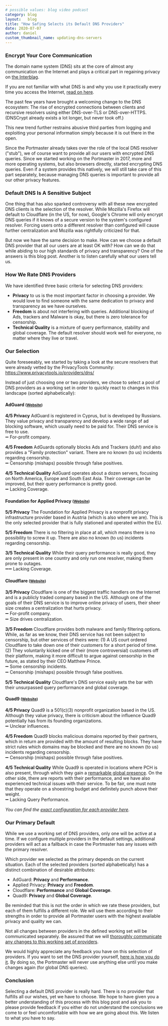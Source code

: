 ```yaml
---
# possible values: blog video podcast
category: blog
layout:   blog
title: "How Safing Selects its Default DNS Providers"
date: 2020-07-07
author: daniel
custom_thumbnail_name: updating-dns-servers
---
```


### Encrypt Your Core Communication

The domain name system (DNS) sits at the core of almost any communication on the Internet and plays a critical part in regaining privacy on [the Interblag](https://xkcd.com/181/).

If you are not familiar with what DNS is and why you use it practically every time you access the Internet, [read on here](https://www.cloudflare.com/learning/dns/what-is-dns/).

The past few years have brought a welcoming change to the DNS ecosystem: The rise of encrypted connections between clients and recursive resolvers using either DNS-over-TLS or DNS-over-HTTPS. (DNSCrypt already exists a lot longer, but never took off.)

This new trend further restrains abusive third parties from logging and exploiting your personal information simply because it is out there in the open.

Since the Portmaster already takes over the role of the local DNS resolver ("stub"), we of course want to provide all our users with encrypted DNS queries. Since we started working on the Portmaster in 2017, more and more operating systems, but also browsers directly, started encrypting DNS queries. Even if a system provides this natively, we will still take care of this part separately, because managing DNS queries is important to provide all our other privacy features.

### Default DNS Is A Sensitive Subject

One thing that has also sparked controversy with all these new encrypted DNS clients is the selection of the resolver. While Mozilla's Firefox will default to Cloudflare (in the US, for now), Google's Chrome will only encrypt DNS queries if it knows of a secure version to the system's configured resolver. Forcing users onto a different resolver than configured will cause further centralization and Mozilla was rightfully criticized for that.

But now we have the same decision to make. How can we choose a default DNS provider that all our users are at least OK with? How can we do that while abiding to our high standards of privacy and transparency? One of the answers is this blog post. Another is to listen carefully what our users tell us.

### How We Rate DNS Providers

We have identified three basic criteria for selecting DNS providers:

- __Privacy__ to us is the most important factor in choosing a provider. We would love to find someone with the same dedication to privacy and transparency as we have ourselves.
- __Freedom__ is about not interfering with queries. Additional blocking of Ads, trackers and Malware is okay, but there is zero tolerance for censorship.
- __Technical Quality__ is a mixture of query performance, stability and global coverage. The default resolver should work well for everyone, no matter where they live or travel.

### Our Selection

Quite foreseeably, we started by taking a look at the secure resolvers that were already vetted by the PrivacyTools Community: <https://www.privacytools.io/providers/dns/>

Instead of just choosing one or two providers, we chose to select a pool of DNS providers as a working set in order to quickly react to changes in this landscape (sorted alphabetically):

<h4>AdGuard <small>(<a href="https://adguard.com/en/adguard-dns/overview.html">Website</a>)</small></h4>

__4/5 Privacy__
AdGuard is registered in Cyprus, but is developed by Russians. They value privacy and transparency and develop a wide range of ad blocking software, which usually need to be paid for. Their DNS service is free to use.  
➖ For-profit company.

__4/5 Freedom__
AdGuards optionally blocks Ads and Trackers (duh!) and also provides a "Family protection" variant. There are no known (to us) incidents regarding censorship.  
➖ Censorship (mishaps) possible through false positives.

__4/5 Technical Quality__
AdGuard operates about a dozen servers, focusing on North America, Europe and South East Asia. Their coverage can be improved, but their query performance is pretty good.  
➖ Lacking Coverage.

<h4>Foundation for Applied Privacy <small>(<a href="https://applied-privacy.net/">Website</a>)</small></h4>

__5/5 Privacy__
The Foundation for Applied Privacy is a nonprofit privacy infrastructure provider based in Austria (which is also where we are). This is the only selected provider that is fully stationed and operated within the EU.

__5/5 Freedom__
There is no filtering in place at all, which means there is no possibility to screw it up. There are also no known (to us) incidents regarding censorship.

__3/5 Technical Quality__
While their query performance is really good, they are only present in one country and only run one resolver, making them prone to outages.  
➖➖ Lacking Coverage.

<h4>Cloudflare <small>(<a href="https://cloudflare.com/">Website</a>)</small></h4>

__3/5 Privacy__
Cloudflare is one of the biggest traffic handlers on the Internet and is a publicly traded company based in the US. Although one of the goals of their DNS service is to improve online privacy of users, their sheer size creates a centralization that hurts privacy.  
➖ For-profit company.  
➖ Size drives centralization.

__3/5 Freedom__
Cloudflare provides both malware and family filtering options. While, as far as we know, their DNS service has not been subject to censorship, but other services of theirs were: (1) A US court ordered Cloudflare to take down one of their customers for a short period of time. (2) They voluntarily kicked one of their (more controversial) customers off their platform, making it more difficult to argue against censorship in the future, as stated by their CEO Matthew Prince.  
➖ Some censorship incidents.  
➖ Censorship (mishaps) possible through false positives.

__5/5 Technical Quality__
Cloudflare's DNS service easily sets the bar with their unsurpassed query performance and global coverage.

<h4>Quad9 <small>(<a href="https://quad9.net/">Website</a>)</small></h4>

__4/5 Privacy__
Quad9 is a 501(c)(3) nonprofit organization based in the US. Although they value privacy, there is criticism about the influence Quad9 potentially has from its founding organizations.  
➖ Unclear influences.

__4/5 Freedom__
Quad9 blocks malicious domains reported by their partners, which in return are provided with the amount of resulting blocks. They have strict rules which domains may be blocked and there are no known (to us) incidents regarding censorship.  
➖ Censorship (mishaps) possible through false positives.

__4/5 Technical Quality__
While Quad9 is operated in locations where PCH is also present, through which they gain a [remarkable global presence](https://quad9.net/locations/). On the other side, there are reports with their performance, and we have also experienced technical issues with their service. To be fair, one must note that they operate on a shoestring budget and definitely punch above their weight.  
➖ Lacking Query Performance.

_You can find the [exact configuration for each provider here](https://docs.safing.io/portmaster/guides/dns-configuration)._

### Our Primary Default

While we use a working set of DNS providers, only one will be active at a time. If we configure multiple providers in the default settings, additional providers will act as a fallback in case the Portmaster has any issues with the primary resolver.

Which provider we selected as the primary depends on the current situation. Each of the selected providers (sorted alphabetically) has a distinct combination of desirable attributes:

- AdGuard: __Privacy__ and __Performance__.
- Applied Privacy: __Privacy__ and __Freedom__.
- Cloudflare: __Performance__ and __Global Coverage__.
- Quad9: __Privacy__ and __Global Coverage__.

Be reminded that this is not the order in which we rate these providers, but each of them fulfills a different role. We will use them according to their strengths in order to provide all Portmaster users with the highest available privacy and quality we can.

Not all changes between providers in the defined working set will be communicated separately. Be assured that we will [thoroughly communicate any changes to this working set of providers]().

We would highly appreciate any feedback you have on this selection of providers. If you want to set the DNS provider yourself, [here is how you do it](https://docs.safing.io/portmaster/guides/dns-configuration).
By doing so, the Portmaster will never use anything else until you make changes again (for global DNS queries).

### Conclusion

Selecting a default DNS provider is really hard. There is no provider that fulfills all our wishes, yet we have to choose. We hope to have given you a better understanding of this process with this blog post and ask you to please provide feedback if you either do not understand the conclusions we come to or feel uncomfortable with how we are going about this. We listen to what you have to say.
